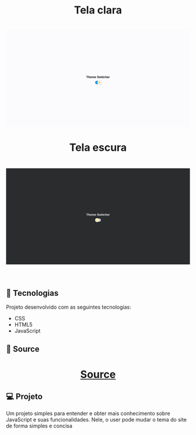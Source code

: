 <!-- <h1 align="center">
  <a href="https://samucatezu.github.io/ThemeSwitcher/">Site do programa :alarm_clock: </a>
</h1> -->

<h1 align="center">
  Tela clara
</h1>

<h1 align="center" style="display: grid;">
  <img alt="jsclock" title="jsclock" src="./.github/light.png" />
</h1>

<h1 align="center" >
  Tela escura
</h1>

<h1 style="display: flex" align="center">
  <img alt="jsclock" title="jsclock" src="./.github/dark.png"  />
</h1>

<br/>

## 🚀 Tecnologias
Projeto desenvolvido com as seguintes tecnologias:

- CSS
- HTML5
- JavaScript

## 🚀 Source

<h1 align="center">
  <a href="https://medium.com/@haxzie/dark-and-light-theme-switcher-using-css-variables-and-pure-javascript-zocada-dd0059d72fa2"> Source</a>
</h1>


## 💻 Projeto

Um projeto simples para entender e obter mais conhecimento sobre JavaScript e suas funcionalidades. Nele, o user pode mudar o tema do site de forma simples e concisa
